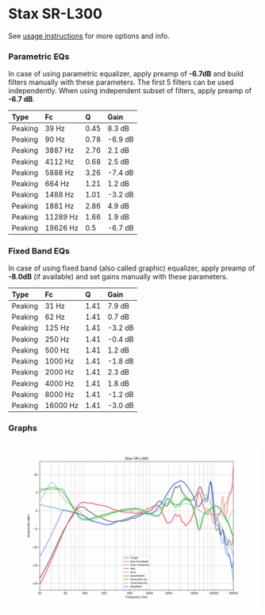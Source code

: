 # Stax SR-L300
See [usage instructions](https://github.com/jaakkopasanen/AutoEq#usage) for more options and info.

### Parametric EQs
In case of using parametric equalizer, apply preamp of **-6.7dB** and build filters manually
with these parameters. The first 5 filters can be used independently.
When using independent subset of filters, apply preamp of **-6.7 dB**.

| Type    | Fc       |    Q | Gain    |
|:--------|:---------|:-----|:--------|
| Peaking | 39 Hz    | 0.45 | 8.3 dB  |
| Peaking | 90 Hz    | 0.78 | -6.9 dB |
| Peaking | 3887 Hz  | 2.76 | 2.1 dB  |
| Peaking | 4112 Hz  | 0.68 | 2.5 dB  |
| Peaking | 5888 Hz  | 3.26 | -7.4 dB |
| Peaking | 664 Hz   | 1.21 | 1.2 dB  |
| Peaking | 1488 Hz  | 1.01 | -3.2 dB |
| Peaking | 1881 Hz  | 2.86 | 4.9 dB  |
| Peaking | 11289 Hz | 1.66 | 1.9 dB  |
| Peaking | 19626 Hz | 0.5  | -6.7 dB |

### Fixed Band EQs
In case of using fixed band (also called graphic) equalizer, apply preamp of **-8.0dB**
(if available) and set gains manually with these parameters.

| Type    | Fc       |    Q | Gain    |
|:--------|:---------|:-----|:--------|
| Peaking | 31 Hz    | 1.41 | 7.9 dB  |
| Peaking | 62 Hz    | 1.41 | 0.7 dB  |
| Peaking | 125 Hz   | 1.41 | -3.2 dB |
| Peaking | 250 Hz   | 1.41 | -0.4 dB |
| Peaking | 500 Hz   | 1.41 | 1.2 dB  |
| Peaking | 1000 Hz  | 1.41 | -1.8 dB |
| Peaking | 2000 Hz  | 1.41 | 2.3 dB  |
| Peaking | 4000 Hz  | 1.41 | 1.8 dB  |
| Peaking | 8000 Hz  | 1.41 | -1.2 dB |
| Peaking | 16000 Hz | 1.41 | -3.0 dB |

### Graphs
![](./Stax%20SR-L300.png)
